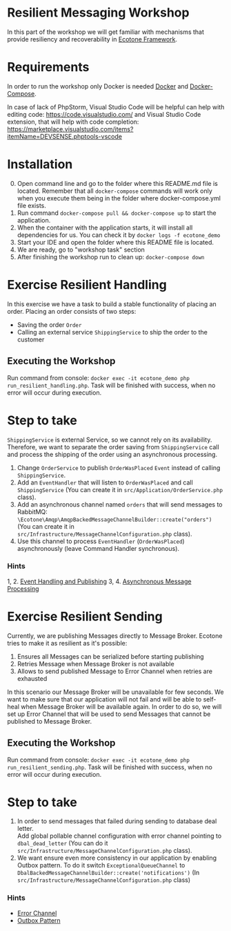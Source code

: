 # Resilient Messaging Workshop

In this part of the workshop we will get familiar with mechanisms that provide resiliency and recoverability in [Ecotone Framework](https://docs.ecotone.tech/).

# Requirements

In order to run the workshop only Docker is needed [Docker](https://docs.docker.com/engine/install/) and [Docker-Compose](https://docs.docker.com/compose/install/).

In case of lack of PhpStorm, Visual Studio Code will be helpful can help with editing code: https://code.visualstudio.com/ and Visual Studio Code extension, that will help with code completion: https://marketplace.visualstudio.com/items?itemName=DEVSENSE.phptools-vscode 

# Installation

0. Open command line and go to the folder where this README.md file is located. Remember that all `docker-compose` commands will work only when you execute them being in the folder where docker-compose.yml file exists.
1. Run command `docker-compose pull && docker-compose up` to start the application.
2. When the container with the application starts, it will install all dependencies for us. You can check it by `docker logs -f ecotone_demo`
3. Start your IDE and open the folder where this README file is located.
4. We are ready, go to "workshop task" section 
5. After finishing the workshop run to clean up: `docker-compose down`
 

# Exercise Resilient Handling

In this exercise we have a task to build a stable functionality of placing an order.
Placing an order consists of two steps:

- Saving the order `Order`
- Calling an external service `ShippingService` to ship the order to the customer

## Executing the Workshop

Run command from console: `docker exec -it ecotone_demo php run_resilient_handling.php`.
Task will be finished with success, when no error will occur during execution.

# Step to take

`ShippingService` is external Service, so we cannot rely on its availability.
Therefore, we want to separate the order saving from `ShippingService` call and process the shipping of the order using an asynchronous processing.

1. Change `OrderService` to publish `OrderWasPlaced` `Event` instead of calling `ShippingService`.
2. Add an `EventHandler` that will listen to `OrderWasPlaced` and call `ShippingService` (You can create it in `src/Application/OrderService.php` class).
3. Add an asynchronous channel named `orders` that will send messages to RabbitMQ: `\Ecotone\Amqp\AmqpBackedMessageChannelBuilder::create("orders")` (You can create it in `src/Infrastructure/MessageChannelConfiguration.php` class).
4. Use this channel to process `EventHandler` (`OrderWasPlaced`) asynchronously (leave Command Handler synchronous).

### Hints

1, 2. [Event Handling and Publishing](https://docs.ecotone.tech/modelling/command-handling/external-command-handlers/event-handling#handling-events)
3, 4. [Asynchronous Message Processing](https://docs.ecotone.tech/modelling/asynchronous-handling#running-asynchronously)

# Exercise Resilient Sending

Currently, we are publishing Messages directly to Message Broker. Ecotone tries to make it as resilient as it's possible:
1. Ensures all Messages can be serialized before starting publishing
2. Retries Message when Message Broker is not available
3. Allows to send published Message to Error Channel when retries are exhausted

In this scenario our Message Broker will be unavailable for few seconds. 
We want to make sure that our application will not fail and will be able to self-heal when Message Broker will be available again.
In order to do so, we will set up Error Channel that will be used to send Messages that cannot be published to Message Broker.

## Executing the Workshop

Run command from console: `docker exec -it ecotone_demo php run_resilient_sending.php`.
Task will be finished with success, when no error will occur during execution.

# Step to take

1. In order to send messages that failed during sending to database deal letter.   
Add global pollable channel configuration with error channel pointing to `dbal_dead_letter` (You can do it `src/Infrastructure/MessageChannelConfiguration.php` class).
2. We want ensure even more consistency in our application by enabling Outbox pattern. To do it switch `ExceptionalQueueChannel` to `DbalBackedMessageChannelBuilder::create('notifications')` (In `src/Infrastructure/MessageChannelConfiguration.php` class)

### Hints
- [Error Channel](https://docs.ecotone.tech/modelling/resiliency/resilient-sending#error-channel)
- [Outbox Pattern](https://docs.ecotone.tech/modelling/resiliency/resilient-sending#outbox-pattern)